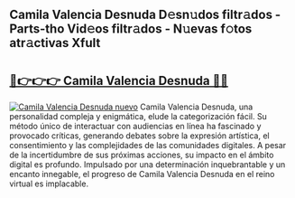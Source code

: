 ## Camila Valencia Desnuda D𝚎sn𝚞dos filtr𝚊dos - Parts-tho Vid𝚎os filtr𝚊dos - N𝚞evas f𝚘tos atr𝚊ctivas XfuIt

# <h2><a href="http://mb0r09.tromn.icu/?c=Camila+Valencia+Desnuda">🔗👉👉👉 Camila Valencia Desnuda 🔗🔗</a></h2>

[![Camila Valencia Desnuda nuevo](https://i.imgur.com/pEAQMta.gif)](http://mb0r09.tromn.icu/?c=Camila+Valencia+Desnuda)
Camila Valencia Desnuda, una personalidad compleja y enigmática, elude la categorización fácil. Su método único de interactuar con audiencias en línea ha fascinado y provocado críticas, generando debates sobre la expresión artística, el consentimiento y las complejidades de las comunidades digitales. A pesar de la incertidumbre de sus próximas acciones, su impacto en el ámbito digital es profundo. Impulsado por una determinación inquebrantable y un encanto innegable, el progreso de Camila Valencia Desnuda en el reino virtual es implacable.

